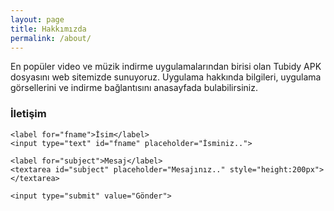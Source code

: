 ```yaml
---
layout: page
title: Hakkımızda
permalink: /about/
---
```


<p>En popüler video ve müzik indirme uygulamalarından birisi olan Tubidy APK dosyasını web sitemizde sunuyoruz. Uygulama hakkında bilgileri, uygulama görsellerini ve indirme bağlantısını anasayfada bulabilirsiniz.</p>

### İletişim

  <form action="/">

    <label for="fname">İsim</label>
    <input type="text" id="fname" placeholder="İsminiz..">

    <label for="subject">Mesaj</label>
    <textarea id="subject" placeholder="Mesajınız.." style="height:200px"></textarea>

    <input type="submit" value="Gönder">

  </form>

<style>
input[type=text], select, textarea {
    width: 100%;
    padding: 12px;
    border: 1px solid #ccc;
    border-radius: 4px;
    box-sizing: border-box;
    margin-top: 6px;
    margin-bottom: 16px;
    resize: vertical;
}

input[type=submit] {
    background-color: #4CAF50;
    color: white;
    padding: 12px 20px;
    border: none;
    border-radius: 4px;
    cursor: pointer;
}

input[type=submit]:hover {
    background-color: #45a049;
}
</style>
